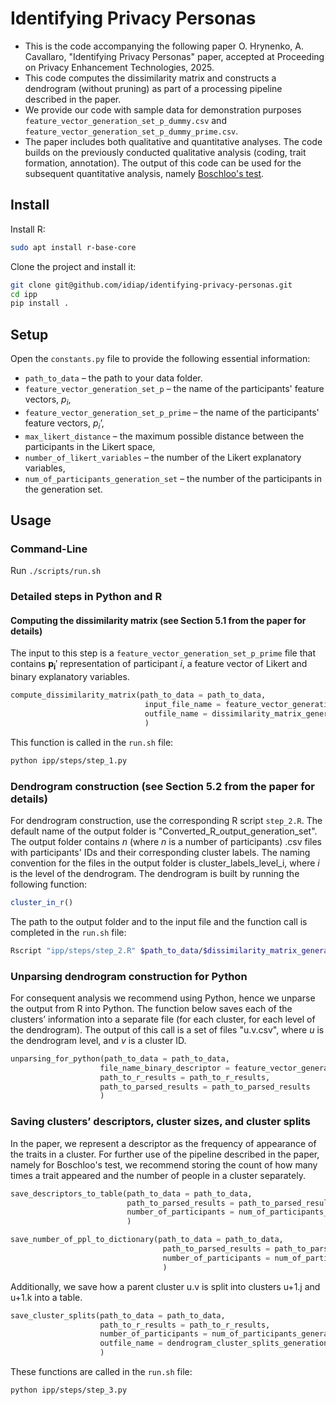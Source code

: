 <!--
SPDX-FileCopyrightText: 2024 © Idiap Research Institute <contact@idiap.ch>
SPDX-FileContributor: Olena Hrynenko <olena.hrynenko@idiap.ch>

SPDX-License-Identifier: GPL-3.0-only
-->

# Identifying Privacy Personas

- This is the code accompanying the following paper O. Hrynenko, A. Cavallaro, "Identifying Privacy Personas" paper, accepted at Proceeding on Privacy Enhancement Technologies, 2025.
- This code computes the dissimilarity matrix and constructs a dendrogram (without pruning) as part of a processing pipeline described in the paper.
- We provide our code with sample data for demonstration purposes `feature_vector_generation_set_p_dummy.csv` and `feature_vector_generation_set_p_dummy_prime.csv`.
- The paper includes both qualitative and quantitative analyses. The code builds on the previously conducted qualitative analysis (coding, trait formation, annotation). The output of this code can be used for the subsequent quantitative analysis, namely [Boschloo's test](https://docs.scipy.org/doc/scipy/reference/generated/scipy.stats.boschloo_exact.html).


## Install

Install R:

```bash
sudo apt install r-base-core
```

Clone the project and install it:

```bash
git clone git@github.com/idiap/identifying-privacy-personas.git
cd ipp 
pip install .
```

## Setup

Open the `constants.py` file to provide the following essential information:

- `path_to_data` – the path to your data folder.
- `feature_vector_generation_set_p` – the name of the participants' feature vectors, $p_i$,
- `feature_vector_generation_set_p_prime` – the name of the participants' feature vectors, $p_i’$,
- `max_likert_distance` – the maximum possible distance between the participants in the Likert space,
- `number_of_likert_variables` – the number of the Likert explanatory variables,
- `num_of_participants_generation_set` – the number of the participants in the generation set.

## Usage

### Command-Line

Run `./scripts/run.sh`

### Detailed steps in Python and R

#### Computing the dissimilarity matrix (see Section 5.1 from the paper for details)

The input to this step is a `feature_vector_generation_set_p_prime` file that contains $\bm{p_i}'$ representation of participant $i$, a feature vector of Likert and binary explanatory variables.

```python
compute_dissimilarity_matrix(path_to_data = path_to_data, 
                              input_file_name = feature_vector_generation_set_p_prime,
                              outfile_name = dissimilarity_matrix_generation_set
                              )
```

This function is called in the `run.sh` file:

```bash
python ipp/steps/step_1.py
```

### Dendrogram construction (see Section 5.2 from the paper for details)

For dendrogram construction, use the corresponding R script `step_2.R`. The default name of the output folder is "Converted_R_output_generation_set". The output folder contains $n$ (where $n$ is a number of participants) .csv files with participants' IDs and their corresponding cluster labels. The naming convention for the files in the output folder is cluster_labels_level_i, where $i$ is the level of the dendrogram. The dendrogram is built by running the following function:

```R
cluster_in_r()
```

The path to the output folder and to the input file and the function call is completed in the `run.sh` file:

```bash
Rscript "ipp/steps/step_2.R" $path_to_data/$dissimilarity_matrix_generation_set $path_to_data/$path_to_r_results
```

### Unparsing dendrogram construction for Python

For consequent analysis we recommend using Python, hence we unparse the output from R into Python. The function below saves each of the clusters’ information into a separate file (for each cluster, for each level of the dendrogram). The output of this call is a set of files "u.v.csv", where $u$ is the dendrogram level, and $v$ is a cluster ID.

```python
unparsing_for_python(path_to_data = path_to_data, 
                    file_name_binary_descriptor = feature_vector_generation_set_p, 
                    path_to_r_results = path_to_r_results,
                    path_to_parsed_results = path_to_parsed_results
                    )
```

### Saving clusters’ descriptors, cluster sizes, and cluster splits

In the paper, we represent a descriptor as the frequency of appearance of the traits in a cluster. For further use of the pipeline described in the paper, namely for  Boschloo's test, we recommend storing the count of how many times a trait appeared and the number of people in a cluster separately.

```python
save_descriptors_to_table(path_to_data = path_to_data, 
                          path_to_parsed_results = path_to_parsed_results, 
                          number_of_participants = num_of_participants_generation_set
                          )

save_number_of_ppl_to_dictionary(path_to_data = path_to_data, 
                                  path_to_parsed_results = path_to_parsed_results, 
                                  number_of_participants = num_of_participants_generation_set
                                  )
```

Additionally, we save how a parent cluster u.v is split into clusters u+1.j and u+1.k into a table.

```python
save_cluster_splits(path_to_data = path_to_data, 
                    path_to_r_results = path_to_r_results, 
                    number_of_participants = num_of_participants_generation_set, 
                    outfile_name = dendrogram_cluster_splits_generation_set
                    )
```

These functions are called in the `run.sh` file:

```bash
python ipp/steps/step_3.py
```
